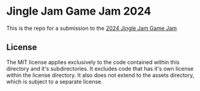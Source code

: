 # Jingle Jam Game Jam 2024
This is the repo for a submission to the [2024 Jingle Jam Game Jam](https://itch.io/jam/jinglegamejam2024)

## License
The MIT license applies exclusively to the code contained within this directory and it's subdirectories. It excludes code that has it's own license within the license directory. It also does not extend to the assets directory, which is subject to a separate license.

